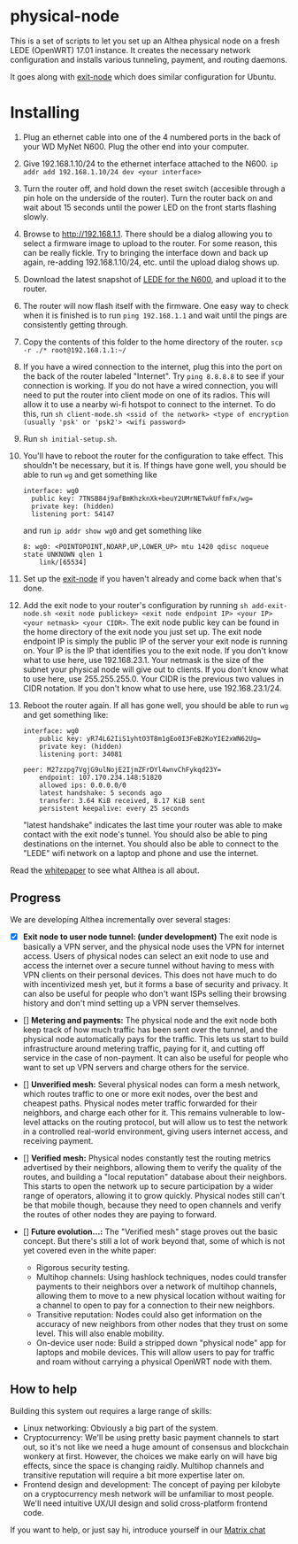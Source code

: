# physical-node

This is a set of scripts to let you set up an Althea physical node on a fresh LEDE (OpenWRT) 17.01 instance. It creates the necessary network configuration and installs various tunneling, payment, and routing daemons.

It goes along with [exit-node](https://github.com/althea-mesh/exit-node) which does similar configuration for Ubuntu.

# Installing

1. Plug an ethernet cable into one of the 4 numbered ports in the back of your WD MyNet N600. Plug the other end into your computer.

1. Give 192.168.1.10/24 to the ethernet interface attached to the N600.
    `ip addr add 192.168.1.10/24 dev <your interface>`

1. Turn the router off, and hold down the reset switch (accesible through a pin hole on the underside of the router). Turn the router back on and wait about 15 seconds until the power LED on the front starts flashing slowly.

1. Browse to http://192.168.1.1. There should be a dialog allowing you to select a firmware image to upload to the router. For some reason, this can be really fickle. Try to bringing the interface down and back up again, re-adding 192.168.1.10/24, etc. until the upload dialog shows up.

1. Download the latest snapshot of [LEDE for the N600](https://downloads.lede-project.org/snapshots/targets/ar71xx/generic/lede-ar71xx-generic-mynet-n600-squashfs-factory.bin), and upload it to the router.

1. The router will now flash itself with the firmware. One easy way to check when it is finished is to run `ping 192.168.1.1` and wait until the pings are consistently getting through.

1. Copy the contents of this folder to the home directory of the router.
    `scp -r ./* root@192.168.1.1:~/`

1. If you have a wired connection to the internet, plug this into the port on the back of the router labeled "Internet". Try `ping 8.8.8.8` to see if your connection is working. If you do not have a wired connection, you will need to put the router into client mode on one of its radios. This will allow it to use a nearby wi-fi hotspot to connect to the internet. To do this, run `sh client-mode.sh <ssid of the network> <type of encryption (usually 'psk' or 'psk2'> <wifi password>`

1. Run `sh initial-setup.sh`.

1. You'll have to reboot the router for the configuration to take effect. This shouldn't be necessary, but it is. If things have gone well, you should be able to run 
    `wg` and get something like
    ```
    interface: wg0
      public key: 7TNSB84j9afBmKhzknXk+beuY2UMrNETwkUffmFx/wg=
      private key: (hidden)
      listening port: 54147
    ```

    and run `ip addr show wg0` and get something like
    ```
    8: wg0: <POINTOPOINT,NOARP,UP,LOWER_UP> mtu 1420 qdisc noqueue state UNKNOWN qlen 1
        link/[65534]
    ```

1. Set up the [exit-node](https://github.com/althea-mesh/exit-node) if you haven't already and come back when that's done.

1. Add the exit node to your router's configuration by running `sh add-exit-node.sh <exit node publickey> <exit node endpoint IP> <your IP> <your netmask> <your CIDR>`. The exit node public key can be found in the home directory of the exit node you just set up. The exit node endpoint IP is simply the public IP of the server your exit node is running on. Your IP is the IP that identifies you to the exit node. If you don't know what to use here, use 192.168.23.1. Your netmask is the size of the subnet your physical node will give out to clients. If you don't know what to use here, use 255.255.255.0. Your CIDR is the previous two values in CIDR notation. If you don't know what to use here, use 192.168.23.1/24.

1. Reboot the router again. If all has gone well, you should be able to run `wg` and get something like:
    ```
    interface: wg0
        public key: yR74L62IiS1yhtO3T8m1gEo0I3FeB2KoYIE2xWN62Ug=
        private key: (hidden)
        listening port: 34081

    peer: M27zzpg7VgjG9ulNojE2IjmZFrDYl4wnvChFykqd23Y=
        endpoint: 107.170.234.148:51820
        allowed ips: 0.0.0.0/0
        latest handshake: 5 seconds ago
        transfer: 3.64 KiB received, 8.17 KiB sent
        persistent keepalive: every 25 seconds
    ```
    "latest handshake" indicates the last time your router was able to make contact with the exit node's tunnel. You should also be able to ping destinations on the internet. You should also be able to connect to the "LEDE" wifi network on a laptop and phone and use the internet.

Read the [whitepaper](http://altheamesh.com/documents/whitepaper.pdf) to see what Althea is all about.

## Progress
We are developing Althea incrementally over several stages:

- [x] **Exit node to user node tunnel: (under development)** The exit node is basically a VPN server, and the physical node uses the VPN for internet access. Users of physical nodes can select an exit node to use and access the internet over a secure tunnel without having to mess with VPN clients on their personal devices. This does not have much to do with incentivized mesh yet, but it forms a base of security and privacy. It can also be useful for people who don't want ISPs selling their browsing history and don't mind setting up a VPN server themselves.

- [] **Metering and payments:** The physical node and the exit node both keep track of how much traffic has been sent over the tunnel, and the physical node automatically pays for the traffic. This lets us start to build infrastructure around metering traffic, paying for it, and cutting off service in the case of non-payment. It can also be useful for people who want to set up VPN servers and charge others for the service.

- [] **Unverified mesh:** Several physical nodes can form a mesh network, which routes traffic to one or more exit nodes, over the best and cheapest paths. Physical nodes meter traffic forwarded for their neighbors, and charge each other for it. This remains vulnerable to low-level attacks on the routing protocol, but will allow us to test the network in a controlled real-world environment, giving users internet access, and receiving payment.

- [] **Verified mesh:** Physical nodes constantly test the routing metrics advertised by their neighbors, allowing them to verify the quality of the routes, and building a "local reputation" database about their neighbors. This starts to open the network up to secure participation by a wider range of operators, allowing it to grow quickly. Physical nodes still can't be that mobile though, because they need to open channels and verify the routes of other nodes they are paying to forward.

- [] **Future evolution...:** The "Verified mesh" stage proves out the basic concept. But there's still a lot of work beyond that, some of which is not yet covered even in the white paper:
  - Rigorous security testing.
  - Multihop channels: Using hashlock techniques, nodes could transfer payments to their neighbors over a network of multihop channels, allowing them to move to a new physical location without waiting for a channel to open to pay for a connection to their new neighbors.
  - Transitive reputation: Nodes could also get information on the accuracy of new neighbors from other nodes that they trust on some level. This will also enable mobility.
  - On-device user node: Build a stripped down "physical node" app for laptops and mobile devices. This will allow users to pay for traffic and roam without carrying a physical OpenWRT node with them.

## How to help
Building this system out requires a large range of skills:

- Linux networking: Obviously a big part of the system.
- Cryptocurrency: We'll be using pretty basic payment channels to start out, so it's not like we need a huge amount of consensus and blockchain wonkery at first. However, the choices we make early on will have big effects, since the space is changing raidly. Multihop channels and transitive reputation will require a bit more expertise later on.
- Frontend design and development: The concept of paying per kilobyte on a cryptocurrency mesh network will be unfamiliar to most people. We'll need intuitive UX/UI design and solid cross-platform frontend code.

If you want to help, or just say hi, introduce yourself in our [Matrix chat](https://riot.im/app/#/room/#althea:matrix.org)